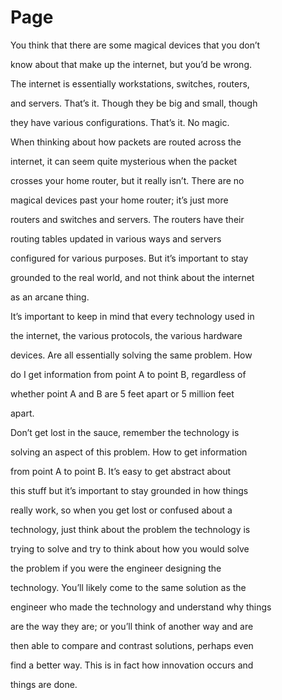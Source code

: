 # Page

&#x20;                   You think that there are some magical devices that you don’t

&#x20;                   know about that make up the internet, but you’d be wrong.

&#x20;                   The internet is essentially workstations, switches, routers,

&#x20;                   and servers. That’s it. Though they be big and small, though

&#x20;                   they have various configurations. That’s it. No magic.

&#x20;                   When thinking about how packets are routed across the

&#x20;                   internet, it can seem quite mysterious when the packet

&#x20;                   crosses your home router, but it really isn’t. There are no

&#x20;                   magical devices past your home router; it’s just more

&#x20;                   routers and switches and servers. The routers have their

&#x20;                   routing tables updated in various ways and servers

&#x20;                   configured for various purposes. But it’s important to stay

&#x20;                   grounded to the real world, and not think about the internet

&#x20;                   as an arcane thing.

&#x20;                   It’s important to keep in mind that every technology used in

&#x20;                   the internet, the various protocols, the various hardware

&#x20;                   devices. Are all essentially solving the same problem. How

&#x20;                   do I get information from point A to point B, regardless of

&#x20;                   whether point A and B are 5 feet apart or 5 million feet

&#x20;                   apart.

&#x20;                   Don’t get lost in the sauce, remember the technology is

&#x20;                   solving an aspect of this problem. How to get information

&#x20;                   from point A to point B. It’s easy to get abstract about

&#x20;                   this stuff but it’s important to stay grounded in how things

&#x20;                   really work, so when you get lost or confused about a

&#x20;                   technology, just think about the problem the technology is

&#x20;                   trying to solve and try to think about how you would solve

&#x20;                   the problem if you were the engineer designing the

&#x20;                   technology. You’ll likely come to the same solution as the

&#x20;                   engineer who made the technology and understand why things

&#x20;                   are the way they are; or you’ll think of another way and are

&#x20;                   then able to compare and contrast solutions, perhaps even

&#x20;                   find a better way. This is in fact how innovation occurs and

&#x20;                   things are done.
